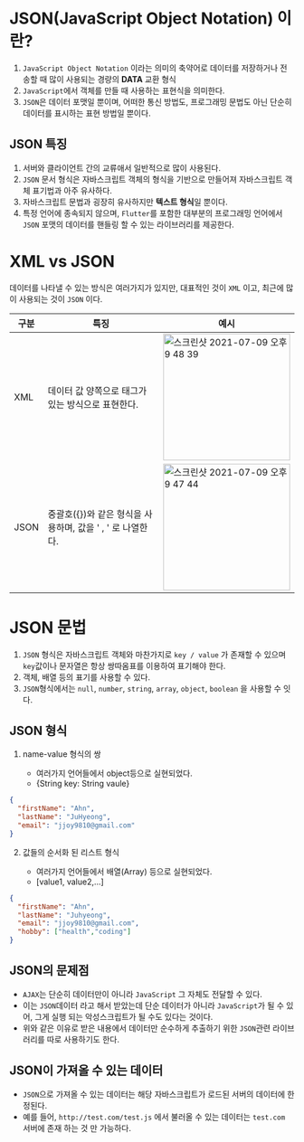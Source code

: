 JSON(JavaScript Object Notation) 이란?
==

1. ```JavaScript Object Notation``` 이라는 의미의 축약어로 데이터를 저장하거나 전송할 때 많이 사용되는 경량의 **DATA** 교환 형식
2. ```JavaScript```에서 객체를 만들 때 사용하는 표현식을 의미한다.
3. ```JSON```은 데이터 포맷일 뿐이며, 어떠한 통신 방법도, 프로그래밍 문법도 아닌 단순히 데이터를 표시하는 표현 방법일 뿐이다.

JSON 특징
--

1. 서버와 클라이언트 간의 교류애서 일반적으로 많이 사용된다.
2. ```JSON``` 문서 형식은 자바스크립트 객체의 형식을 기반으로 만들어져 자바스크립트 객체 표기법과 아주 유사하다.
3. 자바스크립트 문법과 굉장히 유사하지만 **텍스트 형식**일 뿐이다.
4. 특정 언어에 종속되지 않으며, ```Flutter```를 포함한 대부분의 프로그래밍 언어에서 ```JSON``` 포맷의 데이터를 핸들링 할 수 있는 라이브러리를 제공한다.

XML vs JSON
==
데이터를 나타낼 수 있는 방식은 여러가지가 있지만, 대표적인 것이 ```XML``` 이고, 최근에 많이 사용되는 것이 ```JSON``` 이다.

|구분|특징|예시|
|------|------|------|
|XML|데이터 값 양쪽으로 태그가 있는 방식으로 표현한다.|<img width="224" alt="스크린샷 2021-07-09 오후 9 48 39" src="https://user-images.githubusercontent.com/74492426/125080144-6de5ef80-e0ff-11eb-95a7-8f35fe11ed06.png">|
|JSON|중괄호({})와 같은 형식을 사용하며, 값을 ' , ' 로 나열한다.|<img width="224" alt="스크린샷 2021-07-09 오후 9 47 44" src="https://user-images.githubusercontent.com/74492426/125080055-4d1d9a00-e0ff-11eb-8059-fd8429aa3371.png">|

JSON 문법
==
1. ```JSON``` 형식은 자바스크립트 객체와 마찬가지로 ```key / value``` 가 존재할 수 있으며 ```key```값이나 문자열은 항상 쌍따옴표를 이용하여 표기해야 한다.
2. 객체, 배열 등의 표기를 사용할 수 있다.
3. ```JSON```형식에서는 ```null```, ```number```, ```string```, ```array```, ```object```, ```boolean``` 을 사용할 수 잇다.

JSON 형식
--

1) name-value 형식의 쌍

   * 여러가지 언어들에서 object등으로 실현되었다.
   * {String key: String vaule}
```json
{
  "firstName": "Ahn",
  "lastName": "JuHyeong",
  "email": "jjoy9810@gmail.com"
}
```

2) 값들의 순서화 된 리스트 형식

   * 여러가지 언어들에서 배열(Array) 등으로 실현되었다.
   * [value1, value2,...]

```json
{
  "firstName": "Ahn",
  "lastName": "Juhyeong",
  "email": "jjoy9810@gmail.com",
  "hobby": ["health","coding"]
}
```

JSON의 문제점
--

- ```AJAX```는 단순히 데이터만이 아니라 ```JavaScript``` 그 자체도 전달할 수 있다.
- 이는 ```JSON```데이터 라고 해서 받았는데 단순 데이터가 아니라 ```JavaScript```가 될 수 있어, 그게 실행 되는 악성스크립트가 될 수도 있다는 것이다.
- 위와 같은 이유로 받은 내용에서 데이터만 순수하게 추출하기 위한 ```JSON```관련 라이브러리를 따로 사용하기도 한다.

JSON이 가져올 수 있는 데이터
--

- ```JSON```으로 가져올 수 있는 데이터는 해당 자바스크립트가 로드된 서버의 데이터에 한정된다.
- 예를 들어, ```http://test.com/test.js``` 에서 불러올 수 있는 데이터는 ```test.com``` 서버에 존재 하는 것 만 가능하다.








